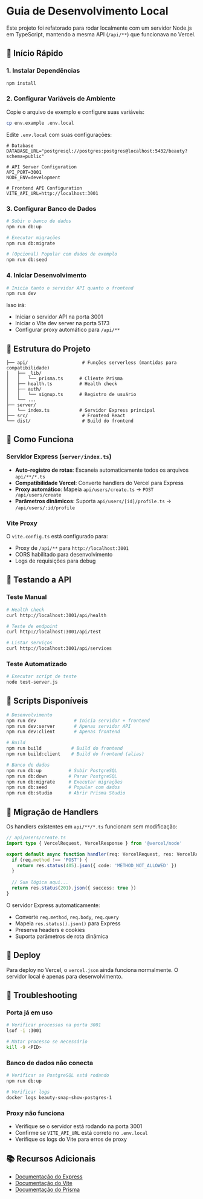 # Guia de Desenvolvimento Local

Este projeto foi refatorado para rodar localmente com um servidor Node.js em TypeScript, mantendo a mesma API (`/api/**`) que funcionava no Vercel.

## 🚀 Início Rápido

### 1. Instalar Dependências

```bash
npm install
```

### 2. Configurar Variáveis de Ambiente

Copie o arquivo de exemplo e configure suas variáveis:

```bash
cp env.example .env.local
```

Edite `.env.local` com suas configurações:

```env
# Database
DATABASE_URL="postgresql://postgres:postgres@localhost:5432/beauty?schema=public"

# API Server Configuration
API_PORT=3001
NODE_ENV=development

# Frontend API Configuration
VITE_API_URL=http://localhost:3001
```

### 3. Configurar Banco de Dados

```bash
# Subir o banco de dados
npm run db:up

# Executar migrações
npm run db:migrate

# (Opcional) Popular com dados de exemplo
npm run db:seed
```

### 4. Iniciar Desenvolvimento

```bash
# Inicia tanto o servidor API quanto o frontend
npm run dev
```

Isso irá:
- Iniciar o servidor API na porta 3001
- Iniciar o Vite dev server na porta 5173
- Configurar proxy automático para `/api/**`

## 📁 Estrutura do Projeto

```
├── api/                    # Funções serverless (mantidas para compatibilidade)
│   ├── _lib/
│   │   └── prisma.ts      # Cliente Prisma
│   ├── health.ts          # Health check
│   ├── auth/
│   │   └── signup.ts      # Registro de usuário
│   └── ...
├── server/
│   └── index.ts           # Servidor Express principal
├── src/                    # Frontend React
└── dist/                   # Build do frontend
```

## 🔧 Como Funciona

### Servidor Express (`server/index.ts`)

- **Auto-registro de rotas**: Escaneia automaticamente todos os arquivos `api/**/*.ts`
- **Compatibilidade Vercel**: Converte handlers do Vercel para Express
- **Proxy automático**: Mapeia `api/users/create.ts` → `POST /api/users/create`
- **Parâmetros dinâmicos**: Suporta `api/users/[id]/profile.ts` → `/api/users/:id/profile`

### Vite Proxy

O `vite.config.ts` está configurado para:
- Proxy de `/api/**` para `http://localhost:3001`
- CORS habilitado para desenvolvimento
- Logs de requisições para debug

## 🧪 Testando a API

### Teste Manual

```bash
# Health check
curl http://localhost:3001/api/health

# Teste de endpoint
curl http://localhost:3001/api/test

# Listar serviços
curl http://localhost:3001/api/services
```

### Teste Automatizado

```bash
# Executar script de teste
node test-server.js
```

## 📝 Scripts Disponíveis

```bash
# Desenvolvimento
npm run dev              # Inicia servidor + frontend
npm run dev:server       # Apenas servidor API
npm run dev:client       # Apenas frontend

# Build
npm run build           # Build do frontend
npm run build:client    # Build do frontend (alias)

# Banco de dados
npm run db:up          # Subir PostgreSQL
npm run db:down        # Parar PostgreSQL
npm run db:migrate     # Executar migrações
npm run db:seed        # Popular com dados
npm run db:studio      # Abrir Prisma Studio
```

## 🔄 Migração de Handlers

Os handlers existentes em `api/**/*.ts` funcionam sem modificação:

```typescript
// api/users/create.ts
import type { VercelRequest, VercelResponse } from '@vercel/node'

export default async function handler(req: VercelRequest, res: VercelResponse) {
  if (req.method !== 'POST') {
    return res.status(405).json({ code: 'METHOD_NOT_ALLOWED' })
  }
  
  // Sua lógica aqui...
  return res.status(201).json({ success: true })
}
```

O servidor Express automaticamente:
- Converte `req.method`, `req.body`, `req.query`
- Mapeia `res.status().json()` para Express
- Preserva headers e cookies
- Suporta parâmetros de rota dinâmica

## 🚀 Deploy

Para deploy no Vercel, o `vercel.json` ainda funciona normalmente. O servidor local é apenas para desenvolvimento.

## 🐛 Troubleshooting

### Porta já em uso
```bash
# Verificar processos na porta 3001
lsof -i :3001

# Matar processo se necessário
kill -9 <PID>
```

### Banco de dados não conecta
```bash
# Verificar se PostgreSQL está rodando
npm run db:up

# Verificar logs
docker logs beauty-snap-show-postgres-1
```

### Proxy não funciona
- Verifique se o servidor está rodando na porta 3001
- Confirme se `VITE_API_URL` está correto no `.env.local`
- Verifique os logs do Vite para erros de proxy

## 📚 Recursos Adicionais

- [Documentação do Express](https://expressjs.com/)
- [Documentação do Vite](https://vitejs.dev/)
- [Documentação do Prisma](https://www.prisma.io/docs/)
